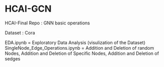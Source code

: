 # HCAI-GCN
HCAI-Final Repo : GNN basic operations

Dataset : Cora

EDA.ipynb = Exploratory Data Analysis (visulization of the Dataset)
SingleNode_Edge_Operations.ipynb = Addition and Deletion of random Nodes, Addition and Deletion of Specific Nodes, Addition and Deletion of sedges
